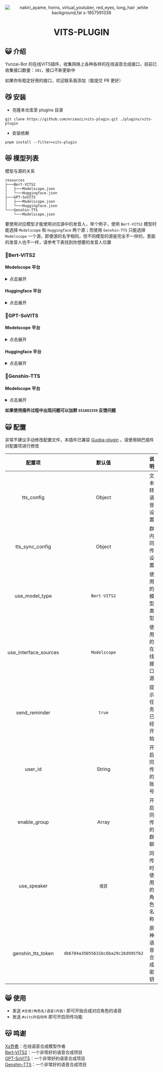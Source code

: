 <div align="center">

![nakiri_ayame, horns, virtual_youtuber, red_eyes, long_hair ,white background,fal s-1857591336](https://github.com/erzaozi/vits-plugin/assets/61369914/8b2e826a-7aa3-45a8-b58a-93f8e66d7d14)

# VITS-PLUGIN

</div>

## 😺 介绍

Yunzai-Bot 的在线VITS插件，收集网络上各种各样的在线语音合成接口，目前已收集接口数量：`381`，接口不断更新中

如果你有稳定好用的接口，欢迎联系我添加（能提交 PR 更好）

## 😼 安装

- 克隆本仓库至 plugins 目录
```
git clone https://github.com/erzaozi/vits-plugin.git ./plugins/vits-plugin
```

- 安装依赖
```
pnpm install --filter=vits-plugin
```

## 😻 模型列表

模型与源的关系

```
resources
├───Bert-VITS2
│   ├───Modelscope.json
│   └───Huggingface.json
├───GPT-SoVITS
│   ├───Modelscope.json
│   └───Huggingface.json
└───Genshin-TTS
    └───Modelscope.json
```
要使用对应模型才能使用对应源中的发音人，举个例子，使用 `Bert-VITS2` 模型时能选择 `Modelscope` 和 `Huggingface` 两个源；而使用 `Genshin-TTS` 只能选择 `Modelscope` 一个源，即便源的名字相同，但不同模型的源是完全不一样的，里面的发音人也不一样，请参考下表找到你想要的发音人位置

### 🍉Bert-VITS2

#### Modelscope 平台

<details><summary>点击展开</summary>

| 模型名称 | 模型名称 | 模型名称 | 模型名称 |
| :---: | :---: | :---: | :---: |
| [AI陈泽（中日英）](https://www.modelscope.cn/studios/xzjosh/Ze-Bert-VITS2-2.3) | [AI星瞳（坏女人）（中日英）](https://www.modelscope.cn/studios/xzjosh/badXT-Bert-VITS2-2.3) | [AI梅西2.0（中日英）](https://www.modelscope.cn/studios/xzjosh/Messi-Bert-VITS2-2.3) | [AI珈乐2.0（中日英）](https://www.modelscope.cn/studios/xzjosh/Carol-Bert-VITS2-2.3) |
| [AI乃琳2.0（中日英）](https://www.modelscope.cn/studios/xzjosh/Queen-Bert-VITS2-2.3) | [AI七海2.0（中日英）](https://www.modelscope.cn/studios/xzjosh/Nana7mi-Bert-VITS2-2.3) | [AI塔菲2.0重制版（中日英）](https://www.modelscope.cn/studios/xzjosh/Taffy-Bert-VITS2-2.3) | [AI东雪莲2.0重制版（中日英）](https://www.modelscope.cn/studios/xzjosh/Azuma-Bert-VITS2-2.3) |
| [AI奶绿2.0（中日英）](https://www.modelscope.cn/studios/xzjosh/LAPLACE-Bert-VITS2-2.3) | [AI尼奈2.0（中日英）](https://www.modelscope.cn/studios/xzjosh/nine-Bert-VITS2-2.3) | [AI科比2.0（中日英）](https://www.modelscope.cn/studios/xzjosh/Kobe-Bert-VITS2-2.3) | [AI嘉然2.0（中日英）](https://www.modelscope.cn/studios/xzjosh/Diana-Bert-VITS2-2.3) |
| [AI丁真2.0（中日英）](https://www.modelscope.cn/studios/xzjosh/DZ-Bert-VITS2-2.3) | [AI丁真2.0（备用1）](https://www.modelscope.cn/studios/xzjosh/dingzhen-Bert-VITS2-2.3) | [AI丁真2.0（备用2）](https://www.modelscope.cn/studios/xzjosh/DZhen-Bert-VITS2-2.3) | [AI炫神2.0（中日英）](https://www.modelscope.cn/studios/xzjosh/Xuan-Bert-VITS2-2.3) |
| [AI电棍2.0（中日英）](https://www.modelscope.cn/studios/xzjosh/otto-Bert-VITS2-2.3) | [AI阿梓2.0（中日英）](https://www.modelscope.cn/studios/xzjosh/Azusa-Bert-VITS2-2.3) | [AI东雪莲2.0（中日英）](https://www.modelscope.cn/studios/xzjosh/Azuma-Bert-VITS2.0.2) | [AI塔菲2.0（中日英）](https://www.modelscope.cn/studios/xzjosh/Taffy-Bert-VITS2.0.2) |
| [AI星瞳2.0（中日英）](https://www.modelscope.cn/studios/xzjosh/2568-Bert-VITS2) | [AI孙笑川2.0（中日英）](https://www.modelscope.cn/studios/xzjosh/SXC-Bert-VITS2) | [AI塔菲](https://www.modelscope.cn/studios/xzjosh/Taffy-Bert-VITS2) | [AI小菲](https://www.modelscope.cn/studios/xzjosh/LittleTaffy-Bert-VITS2) |
| [AI东雪莲](https://www.modelscope.cn/studios/xzjosh/Azuma-Bert-VITS2) | [AI奶绿](https://www.modelscope.cn/studios/xzjosh/LAPLACE-Bert-VITS2) | [AI尼奈](https://www.modelscope.cn/studios/xzjosh/nine1-Bert-VITS2) | [AI珈乐](https://www.modelscope.cn/studios/xzjosh/Carol-Bert-VITS2) |
| [AI电棍](https://www.modelscope.cn/studios/xzjosh/otto-Bert-VITS2) | [AI七海](https://www.modelscope.cn/studios/xzjosh/Nana7mi-Bert-VITS2) | [AI阿梓](https://www.modelscope.cn/studios/xzjosh/Azusa-Bert-VITS2) | [AI星瞳](https://www.modelscope.cn/studios/xzjosh/XingTong-Bert-VITS2) |
| [AI向晚](https://www.modelscope.cn/studios/xzjosh/Ava-Bert-VITS2) | [AI嘉然](https://www.modelscope.cn/studios/xzjosh/Diana-Bert-VITS2) | [AI剑魔](https://www.modelscope.cn/studios/xzjosh/Aatrox-Bert-VITS2) | [AI乃琳](https://www.modelscope.cn/studios/xzjosh/Eileen-Bert-VITS2) |
| [AI贝拉](https://www.modelscope.cn/studios/xzjosh/Bella-Bert-VITS2) | [AI扇宝](https://www.modelscope.cn/studios/xzjosh/ShanBao-Bert-VITS2) | [AI恬豆](https://www.modelscope.cn/studios/xzjosh/Bekki-Bert-VITS2) | [AI黑桃影](https://www.modelscope.cn/studios/xzjosh/Echo-Bert-VITS2) |
| [AI卖卖](https://www.modelscope.cn/studios/xzjosh/maimai-Bert-VITS2) | [AI鹿鸣](https://www.modelscope.cn/studios/xzjosh/Lumi-Bert-VITS2) | [AI文静](https://www.modelscope.cn/studios/xzjosh/Wenjing-Bert-VITS2) |  |

</details>

#### Huggingface 平台

<details><summary>点击展开</summary>

| 模型名称 | 模型名称 | 模型名称 | 模型名称 |
| :---: | :---: | :---: | :---: |
| [AI星瞳（坏女人）（中日英）](https://huggingface.co/spaces/XzJosh/badXT-Bert-VITS2-2.3) | [AI梅西2.0（中日英）](https://huggingface.co/spaces/XzJosh/Messi-Bert-VITS2-2.3) | [AI珈乐2.0（中日英）](https://huggingface.co/spaces/XzJosh/Carol-Bert-VITS2-2.3) | [AI乃琳2.0（中日英）](https://huggingface.co/spaces/XzJosh/Queen-Bert-VITS2-2.3) |
| [AI七海2.0（中日英）](https://huggingface.co/spaces/XzJosh/Nana7mi-Bert-VITS2-2.3) | [AI塔菲2.0重制版（中日英）](https://huggingface.co/spaces/XzJosh/Taffy-Bert-VITS2-2.3) | [AI东雪莲2.0重制版（中日英）](https://huggingface.co/spaces/XzJosh/Azuma-Bert-VITS2-2.3) | [AI奶绿2.0（中日英）](https://huggingface.co/spaces/XzJosh/LAPLACE-Bert-VITS2-2.3) |
| [AI尼奈2.0（中日英）](https://huggingface.co/spaces/XzJosh/nine-Bert-VITS2-2.3) | [AI科比2.0（中日英）](https://huggingface.co/spaces/XzJosh/Kobe-Bert-VITS2-2.3) | [AI嘉然2.0（中日英）](https://huggingface.co/spaces/XzJosh/Diana-Bert-VITS2-2.3) | [AI丁真2.0（中日英）](https://huggingface.co/spaces/XzJosh/DZ-Bert-VITS2-2.3) |
| [AI炫神2.0（中日英）](https://huggingface.co/spaces/XzJosh/Xuan-Bert-VITS2-2.3) | [AI电棍2.0（中日英）](https://huggingface.co/spaces/XzJosh/otto-Bert-VITS2-2.3) | [AI阿梓2.0（中日英）](https://huggingface.co/spaces/XzJosh/Azusa-Bert-VITS2-2.3) | [AI东雪莲2.0（中日英）](https://huggingface.co/spaces/XzJosh/Azuma-Bert-VITS2.0.2) |
| [AI塔菲2.0（中日英）](https://huggingface.co/spaces/XzJosh/Taffy-Bert-VITS2.0.2) | [AI星瞳2.0（中日英）](https://huggingface.co/spaces/XzJosh/2568-Bert-VITS2) | [AI孙笑川2.0（中日英）](https://huggingface.co/spaces/XzJosh/Sun-Bert-VITS2) | [AI塔菲](https://huggingface.co/spaces/XzJosh/Taffy-Bert-VITS2) |
| [AI小菲](https://huggingface.co/spaces/XzJosh/LittleTaffy-Bert-VITS2) | [AI东雪莲](https://huggingface.co/spaces/XzJosh/Azuma-Bert-VITS2) | [AI奶绿](https://huggingface.co/spaces/XzJosh/LAPLACE-Bert-VITS2) | [AI尼奈](https://huggingface.co/spaces/XzJosh/nine1-Bert-VITS2) |
| [AI珈乐](https://huggingface.co/spaces/XzJosh/Carol-Bert-VITS2) | [AI电棍](https://huggingface.co/spaces/XzJosh/otto-Bert-VITS2) | [AI七海](https://huggingface.co/spaces/XzJosh/Nana7mi-Bert-VITS2) | [AI阿梓](https://huggingface.co/spaces/XzJosh/Azusa-Bert-VITS2) |
| [AI星瞳](https://huggingface.co/spaces/XzJosh/XingTong-Bert-VITS2) | [AI向晚](https://huggingface.co/spaces/XzJosh/Ava-Bert-VITS2) | [AI嘉然](https://huggingface.co/spaces/XzJosh/Diana-Bert-VITS2) | [AI剑魔](https://huggingface.co/spaces/XzJosh/Aatrox-Bert-VITS2) |
| [AI乃琳](https://huggingface.co/spaces/XzJosh/Eileen-Bert-VITS2) | [AI贝拉](https://huggingface.co/spaces/XzJosh/Bella-Bert-VITS2) | [AI扇宝](https://huggingface.co/spaces/XzJosh/ShanBao-Bert-VITS2) | [AI恬豆](https://huggingface.co/spaces/XzJosh/Bekki-Bert-VITS2) |
| [AI黑桃影](https://huggingface.co/spaces/XzJosh/Echo-Bert-VITS2) | [AI卖卖](https://huggingface.co/spaces/XzJosh/maimai-Bert-VITS2) | [AI鹿鸣](https://huggingface.co/spaces/XzJosh/Lumi-Bert-VITS2) | [AI文静](https://huggingface.co/spaces/XzJosh/Wenjing-Bert-VITS2) |

</details>

### 🍊GPT-SoVITS

#### Modelscope 平台

<details><summary>点击展开</summary>

| 模型名称 | 模型名称 | 模型名称 | 模型名称 |
| :---: | :---: | :---: | :---: |
| [AI张顺飞](https://www.modelscope.cn/studios/xzjosh/Shun-GPT-SoVITS) | [AI蔡徐坤](https://www.modelscope.cn/studios/xzjosh/Kun-GPT-SoVITS) | [AI米诺](https://www.modelscope.cn/studios/xzjosh/Mino-GPT-SoVITS) | [AI陈泽](https://www.modelscope.cn/studios/xzjosh/Ze-GPT-SoVITS) |
| [AI电棍](https://www.modelscope.cn/studios/xzjosh/otto-GPT-SoVITS) | [AI炫神](https://www.modelscope.cn/studios/xzjosh/Xuan-GPT-SoVITS) | [AI山泥若](https://www.modelscope.cn/studios/xzjosh/Ruo-GPT-SoVITS) | [AI丁真](https://www.modelscope.cn/studios/xzjosh/dingzhen-GPT-SoVITS) |
| [AI孙笑川](https://www.modelscope.cn/studios/xzjosh/sun-GPT-SoVITS) | [AI东雪莲](https://www.modelscope.cn/studios/xzjosh/Azuma-GPT-SoVITS) | [AI塔菲](https://www.modelscope.cn/studios/xzjosh/Taffy-GPT-SoVITS) | [AI奶绿](https://www.modelscope.cn/studios/xzjosh/LAPLACE-GPT-SoVITS) |
| [AI阿梓](https://www.modelscope.cn/studios/xzjosh/Azusa-GPT-SoVITS) | [AI七海](https://www.modelscope.cn/studios/xzjosh/Nana7mi-GPT-SoVITS) | [AI星瞳](https://www.modelscope.cn/studios/xzjosh/XingTong-GPT-SoVITS) | [AI星瞳（坏女人）](https://www.modelscope.cn/studios/xzjosh/badXT-GPT-SoVITS) |
| [AI扇宝](https://www.modelscope.cn/studios/xzjosh/SB-GPT-SoVITS) | [AI扇宝（卖卖）](https://www.modelscope.cn/studios/xzjosh/maimai-GPT-SoVITS) | [AI尼奈](https://www.modelscope.cn/studios/xzjosh/nine-GPT-SoVITS) | [AI恬豆](https://www.modelscope.cn/studios/xzjosh/Bekki-GPT-SoVITS) |
| [AI向晚](https://www.modelscope.cn/studios/xzjosh/Ava-GPT-SoVITS) | [AI贝拉](https://www.modelscope.cn/studios/xzjosh/Bella-GPT-SoVITS) | [AI珈乐](https://www.modelscope.cn/studios/xzjosh/Carol-GPT-SoVITS) | [AI嘉然](https://www.modelscope.cn/studios/xzjosh/Diana-GPT-SoVITS) |
| [AI乃琳](https://www.modelscope.cn/studios/xzjosh/Eileen-GPT-SoVITS) |  |  |  |

</details>

#### Huggingface 平台

<details><summary>点击展开</summary>

| 模型名称 | 模型名称 | 模型名称 | 模型名称 |
| :---: | :---: | :---: | :---: |
| [AI电棍](https://huggingface.co/spaces/XzJosh/otto-GPT-SoVITS) | [AI炫神](https://huggingface.co/spaces/XzJosh/Xuan-GPT-SoVITS) | [AI山泥若](https://huggingface.co/spaces/XzJosh/Ruo-GPT-SoVITS) | [AI丁真](https://huggingface.co/spaces/XzJosh/dingzhen-GPT-SoVITS) |
| [AI孙笑川](https://huggingface.co/spaces/XzJosh/sun-GPT-SoVITS) | [AI东雪莲](https://huggingface.co/spaces/XzJosh/Azuma-GPT-SoVITS) | [AI塔菲](https://huggingface.co/spaces/XzJosh/Taffy-GPT-SoVITS) | [AI奶绿](https://huggingface.co/spaces/XzJosh/LAPLACE-GPT-SoVITS) |
| [AI阿梓](https://huggingface.co/spaces/XzJosh/Azusa-GPT-SoVITS) | [AI七海](https://huggingface.co/spaces/XzJosh/Nana7mi-GPT-SoVITS) | [AI星瞳（坏女人）](https://huggingface.co/spaces/XzJosh/badXT-GPT-SoVITS) | [AI坏女人](https://huggingface.co/spaces/XzJosh/badXT-GPT-SoVITS) |
| [AI扇宝](https://huggingface.co/spaces/XzJosh/SB-GPT-SoVITS) | [AI扇宝（卖卖）](https://huggingface.co/spaces/XzJosh/maimai-GPT-SoVITS) | [AI尼奈](https://huggingface.co/spaces/XzJosh/nine-GPT-SoVITS) | [AI恬豆](https://huggingface.co/spaces/XzJosh/Bekki-GPT-SoVITS) |
| [AI向晚](https://huggingface.co/spaces/XzJosh/Ava-GPT-SoVITS) | [AI贝拉](https://huggingface.co/spaces/XzJosh/Bella-GPT-SoVITS) | [AI珈乐](https://huggingface.co/spaces/XzJosh/Carol-GPT-SoVITS) | [AI嘉然](https://huggingface.co/spaces/XzJosh/Diana-GPT-SoVITS) |
| [AI乃琳](https://huggingface.co/spaces/XzJosh/Eileen-GPT-SoVITS) |  |  |  |

</details>

### 🥕Genshin-TTS

#### Modelscope 平台

<details><summary>点击展开</summary>

**默认密钥限制50字，要更多请前往 [这里](https://tts.ai-hobbyist.org/#/apikey) 获取密钥后，使用 `#vits设置原神密钥xxxxx` 填写密钥**

| 模型名称 | 模型名称 | 模型名称 | 模型名称 |
| :---: | :---: | :---: | :---: |
| anzai         | 「信使」     | 「公子」     | 「博士」      |
| 「大肉丸」    | 「女士」    | 「散兵」     | 「白老先生」   |
| 七七          | 三月七      | 上杉        | 丹吉尔        |
| 丹恒          | 丹枢        | 丽莎        | 久利须        |
| 久岐忍        | 九条裟罗    | 九条镰治    | 云堇          |
| 五郎          | 伊利亚斯    | 伊迪娅      | 优菈          |
| 伦纳德        | 佐西摩斯    | 佩拉        | 停云          |
| 元太          | 克列门特    | 克拉拉      | 克罗索        |
| 八重神子      | 公输师傅    | 凝光        | 凯亚          |
| 凯瑟琳        | 刃          | 刻晴        | 北斗          |
| 半夏          | 博易        | 博来        | 卡波特        |
| 卡维          | 卡芙卡      | 卢卡        | 可可利亚      |
| 可莉          | 史瓦罗      | 吴船长      | 哲平          |
| 嘉玛          | 嘉良        | 回声海螺    | 坎蒂丝        |
| 埃勒曼        | 埃尔欣根    | 埃德        | 埃泽          |
| 埃洛伊        | 埃舍尔      | 塔杰·拉德卡尼 | 塞塔蕾       |
| 塞琉斯        | 夏洛蒂      | 多莉        | 夜兰          |
| 大慈树王      | 大毫        | 天叔        | 天目十五      |
| 奥兹          | 奥列格      | 女士        | 妮露          |
| 姬子          | 娜塔莎      | 娜维娅      | 安柏          |
| 安西          | 宛烟        | 宵宫        | 岩明          |
| 巴达维        | 布洛妮娅    | 希儿        | 希露瓦        |
| 帕姆          | 帕斯卡      | 常九爷      | 康纳          |
| 开拓者(女)    | 开拓者(男)  | 式大将      | 彦卿          |
| 影            | 德沃沙克    | 恕筠        | 恶龙          |
| 悦            | 慧心        | 戴因斯雷布  | 托克          |
| 托马          | 拉赫曼      | 拉齐        | 掇星攫辰天君   |
| 提纳里        | 斯坦利      | 斯科特      | 旁白          |
| 早柚          | 昆钧        | 明曦        | 景元          |
| 晴霓          | 杜拉夫      | 杰帕德      | 松浦          |
| 林尼          | 枫原万叶    | 柊千里      | 查尔斯        |
| 柯莱          | 桑博        | 欧菲妮      | 毗伽尔        |
| 沙扎曼        | 派蒙        | 流浪者      | 浣溪          |
| 浮游水蕈兽·元素生命 | 海妮耶 | 海芭夏      | 深渊使徒      |
| 深渊法师      | 温迪        | 烟绯        | 爱德琳        |
| 爱贝尔        | 玛乔丽      | 玛塞勒      | 玛格丽特      |
| 玲可          | 珊瑚        | 珊瑚宫心海  | 珐露珊        |
| 班尼特        | 琳妮特      | 琴          | 瑶瑶          |
| 瓦尔特        | 甘雨        | 田铁嘴      | 申鹤          |
| 留云借风真君  | 白术        | 白露        | 百闻          |
| 知易          | 石头        | 砂糖        | 神里绫人      |
| 神里绫华      | 空          | 符玄        | 笼钓瓶一心    |
| 米卡          | 素裳        | 纯水精灵？  | 纳比尔        |
| 纳西妲        | 绮良良      | 绿芙蓉      | 罗刹          |
| 罗莎莉亚      | 羽生田千鹤  | 老孟        | 胡桃          |
| 舒伯特        | 艾丝妲      | 艾伯特      | 艾尔海森      |
| 艾文          | 艾莉丝      | 芙宁娜      | 芭芭拉        |
| 荒泷一斗      | 荧          | 莎拉        | 莫塞伊思      |
| 莫娜          | 莱依拉      | 莺儿        | 菲米尼        |
| 菲谢尔        | 萍姥姥      | 萨赫哈蒂    | 萨齐因        |
| 蒂玛乌斯      | 虎克        | 螺丝咕姆    | 行秋          |
| 西拉杰        | 言笑        | 诺艾尔      | 费斯曼        |
| 赛诺          | 辛焱        | 达达利亚    | 迈勒斯        |
| 迈蒙          | 迪卢克      | 迪奥娜      | 迪娜泽黛      |
| 迪希雅        | 那维莱特    | 重云        | 金人会长      |
| 钟离          | 银狼        | 镜流        | 长生          |
| 阿佩普        | 阿兰        | 阿圆        | 阿娜耶        |
| 阿守          | 阿尔卡米    | 阿巴图伊    | 阿扎尔        |
| 阿拉夫        | 阿晃        | 阿洛瓦      | 阿祇          |
| 阿贝多        | 陆行岩本真蕈·元素生命 | 雷泽    | 雷电将军    |
| 霄翰          | 霍夫曼      | 青镞        | 青雀          |
| 香菱          | 驭空        | 魈          | 鹿野奈奈      |
| 鹿野院平藏    | 黑塔        | 龙二        | 多人对话      |

</details>

**如果使用插件过程中出现问题可以加群 `551081559` 反馈问题**

## 🙀 配置

非常不建议手动修改配置文件，本插件已兼容 [Guoba-plugin](https://github.com/guoba-yunzai/guoba-plugin) ，请使用锅巴插件对配置项进行修改

| 配置项 | 默认值 | 说明 |
| :---: | :---: | :---: |
| tts_config | Object | 文本转语音设置 |
| tts_sync_config | Object | 群内同传设置 |
| use_model_type | `Bert-VITS2` | 使用的模型类型 |
| use_interface_sources | `Modelscope` | 使用的在线接口源 |
| send_reminder | `true` | 提示任务已经开始 |
| user_id | String | 开启同传的账号 |
| enable_group | Array | 开启同传的群聊 |
| use_speaker | `塔菲` | 同传时使用的角色名称 |
| genshin_tts_token | `db6704a35055631bc6ba29c26d995f62` | 原神语音合成密钥 |

## 😸 使用

- 发送 `#合成(角色名)语音(内容)` 即可开始合成对应角色的语音
- 发送 `#vits开启同传` 即可开启同传功能

## 😽 鸣谢

[Xz乔希](https://space.bilibili.com/5859321)：在线语音合成模型作者\
[Bert-VITS2](https://github.com/fishaudio/Bert-VITS2)：一个非常好的语音合成项目\
[GPT-SoVITS](https://github.com/RVC-Boss/GPT-SoVITS)：一个非常好的语音合成项目\
[Genshin-TTS](https://www.modelscope.cn/studios/erythrocyte/Bert-VITS2_Genshin_TTS)：一个非常好的语音合成项目
